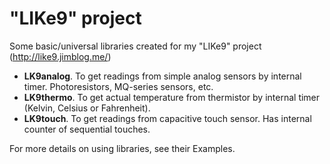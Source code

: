 # "LIKe9" project
Some basic/universal libraries created for my "LIKe9" project (http://like9.jimblog.me/)

- **LK9analog**. To get readings from simple analog sensors by internal timer. Photoresistors, MQ-series sensors, etc.
- **LK9thermo**. To get actual temperature from thermistor by internal timer (Kelvin, Celsius or Fahrenheit).
- **LK9touch**. To get readings from capacitive touch sensor. Has internal counter of sequential touches.

For more details on using libraries, see their Examples.
